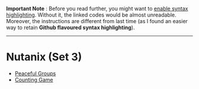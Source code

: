 **Important Note** : Before you read further, you might want to [enable syntax highlighting](../../documentation/documentation.md). Without it, the linked codes would be almost unreadable. Moreover, the instructions are different from last time (as I found an easier way to retain **Github flavoured syntax highlighting**).

----

# Nutanix (Set 3)
* [Peaceful Groups](peaceful-groups/peaceful-groups.md)
* [Counting Game](counting-game/counting-game.md)
